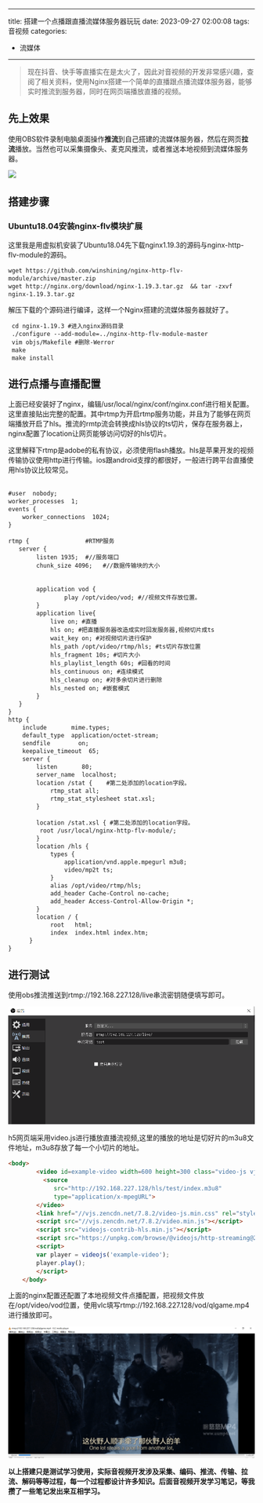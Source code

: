 
---
title: 搭建一个点播跟直播流媒体服务器玩玩
date: 2023-09-27 02:00:08
tags: 音视频
categories: 
- 流媒体
---
> 现在抖音、快手等直播实在是太火了，因此对音视频的开发非常感兴趣，查阅了相关资料，使用Nginx搭建一个简单的直播跟点播流媒体服务器，能够实时推流到服务器，同时在网页端播放直播的视频。

## 先上效果

​	使用OBS软件录制电脑桌面操作**推流**到自己搭建的流媒体服务器，然后在网页**拉流**播放。当然也可以采集摄像头、麦克风推流，或者推送本地视频到流媒体服务器。

![](https://www.codehome.vip/upload/obs.gif)

## 搭建步骤

### Ubuntu18.04安装nginx-flv模块扩展

这里我是用虚拟机安装了Ubuntu18.04先下载nginx1.19.3的源码与nginx-http-flv-module的源码。

```
wget https://github.com/winshining/nginx-http-flv-module/archive/master.zip
wget http://nginx.org/download/nginx-1.19.3.tar.gz  && tar -zxvf nginx-1.19.3.tar.gz
```

解压下载的个源码进行编译，这样一个Nginx搭建的流媒体服务器就好了。

```
 cd nginx-1.19.3 #进入nginx源码目录
 ./configure --add-module=../nginx-http-flv-module-master
 vim objs/Makefile #删除-Werror
 make
 make install
```

## 进行点播与直播配置

​	上面已经安装好了nginx，编辑/usr/local/nginx/conf/nginx.conf进行相关配置。这里直接贴出完整的配置。其中rtmp为开启rtmp服务功能，并且为了能够在网页端播放开启了hls。推流的rmtp流会转换成hls协议的ts切片，保存在服务器上，nginx配置了location让网页能够访问切好的hls切片。

​	这里解释下rtmp是adobe的私有协议，必须使用flash播放。hls是苹果开发的视频传输协议使用http进行传输。ios跟android支撑的都很好，一般进行跨平台直播使用hls协议比较常见。

```nginx

#user  nobody;
worker_processes  1;
events {
    worker_connections  1024;
}

rtmp {                #RTMP服务
   server {
       	listen 1935;  #//服务端口
        chunk_size 4096;   #//数据传输块的大小


        application vod {
                play /opt/video/vod; #//视频文件存放位置。
        }
        application live{
            live on; #直播
            hls on; #把直播服务器改造成实时回发服务器,视频切片成ts
            wait_key on; #对视频切片进行保护
            hls_path /opt/video/rtmp/hls; #ts切片存放位置
            hls_fragment 10s; #切片大小
            hls_playlist_length 60s; #回看的时间
            hls_continuous on; #连续模式
            hls_cleanup on; #对多余切片进行删除
            hls_nested on; #嵌套模式
        }
   }
}
http {
    include       mime.types;
    default_type  application/octet-stream;
    sendfile        on;
    keepalive_timeout  65;
    server {
        listen       80;
        server_name  localhost;
        location /stat {    #第二处添加的location字段。
            rtmp_stat all;
        	rtmp_stat_stylesheet stat.xsl;
    	}

   		location /stat.xsl { #第二处添加的location字段。
      	 root /usr/local/nginx-http-flv-module/;
   		}
		location /hls {
    		types {
        		application/vnd.apple.mpegurl m3u8;
       	 		video/mp2t ts;
    		}
    		alias /opt/video/rtmp/hls;
    		add_header Cache-Control no-cache;
    		add_header Access-Control-Allow-Origin *; 
		}
   		location / {
            root   html;
            index  index.html index.htm;
  	  }
}
```

## 进行测试

使用obs推流推送到rtmp://192.168.227.128/live串流密钥随便填写即可。

![image-20201017125252531](/img/obc-settings.png)

​	h5网页端采用video.js进行播放直播流视频,这里的播放的地址是切好片的m3u8文件地址，m3u8存放了每一个小切片的地址。

```html
<body>
		<video id=example-video width=600 height=300 class="video-js vjs-default-skin" controls>
		  <source
		     src="http://192.168.227.128/hls/test/index.m3u8"
		     type="application/x-mpegURL">
		</video>
		<link href="//vjs.zencdn.net/7.8.2/video-js.min.css" rel="stylesheet">
		<script src="//vjs.zencdn.net/7.8.2/video.min.js"></script>
		<script src="videojs-contrib-hls.min.js"></script>
		<script src="https://unpkg.com/browse/@videojs/http-streaming@2.2.3/dist/videojs-http-streaming.min.js"></script>
		<script>
		var player = videojs('example-video');
		player.play();
		</script>
	</body>
```

​	上面的nginx配置还配置了本地视频文件点播配置，把视频文件放在/opt/video/vod位置，使用vlc填写rtmp://192.168.227.128/vod/qlgame.mp4进行播放即可。

![image-20201018163103770](/img/yinshipin-show.png)

**以上搭建只是测试学习使用，实际音视频开发涉及采集、编码、推流、传输、拉流、解码等等过程，每一个过程都设计许多知识。后面音视频开发学习笔记，等我攒了一些笔记发出来互相学习。**